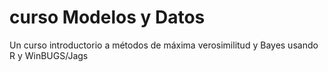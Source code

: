 # curso Modelos y Datos

Un curso introductorio a métodos de máxima verosimilitud y Bayes usando R y WinBUGS/Jags

